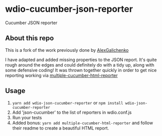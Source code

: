 # wdio-cucumber-json-reporter
Cucumber JSON reporter

## About this repo ##

This is a fork of the work previously done by [AlexGalichenko](https://github.com/AlexGalichenko/wdio-cucumber-json-reporter)

I have adapted and added missing properties to the JSON report. It's quite rough around the edges and could definitely do with a tidy up, along with some defensive coding! It was thrown together quickly in order to get nice reporting working via [multiple-cucumber-html-reporter](https://github.com/wswebcreation/multiple-cucumber-html-reporter)

## Usage ##
1. `yarn add wdio-json-cucumber-reporter` or `npm install wdio-json-cucumber-reporter`
2. Add 'json-cucumber' to the list of reporters in wdio.conf.js
3. Run your tests
4. Added bonus: `yarn add multiple-cucumber-html-reporter` and follow their readme to create a beautiful HTML report.
